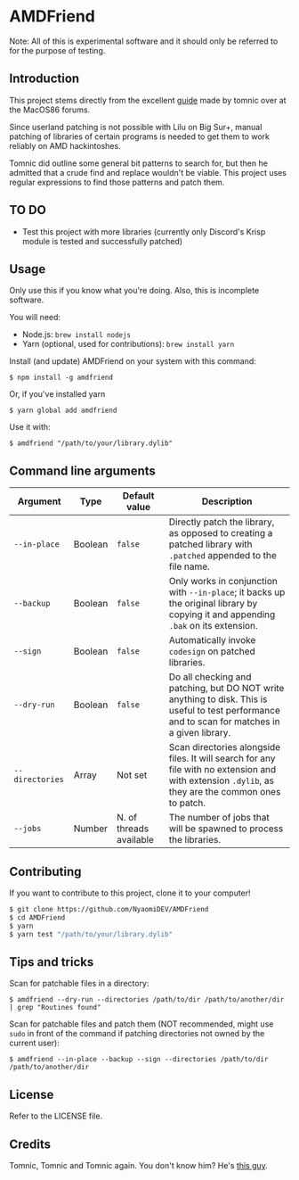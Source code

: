 # AMDFriend

Note: All of this is experimental software and it should only be referred to for the purpose of testing.

## Introduction

This project stems directly from the excellent [guide](https://www.macos86.it/topic/5489-tutorial-for-patching-binaries-for-amd-hackintosh-compatibility/) made by tomnic over at the MacOS86 forums.

Since userland patching is not possible with Lilu on Big Sur+, manual patching of libraries of certain programs is needed to get them to work reliably on AMD hackintoshes.

Tomnic did outline some general bit patterns to search for, but then he admitted that a crude find and replace wouldn't be viable. This project uses regular expressions to find those patterns and patch them.

## TO DO

- Test this project with more libraries (currently only Discord's Krisp module is tested and successfully patched)

## Usage

Only use this if you know what you're doing. Also, this is incomplete software.

You will need:
- Node.js: `brew install nodejs`
- Yarn (optional, used for contributions): `brew install yarn`

Install (and update) AMDFriend on your system with this command:
```
$ npm install -g amdfriend
```

Or, if you've installed yarn
```
$ yarn global add amdfriend
```

Use it with:
```
$ amdfriend "/path/to/your/library.dylib"
```

## Command line arguments

|Argument|Type|Default value|Description|
|-|-|-|-|
|`--in-place`|Boolean|`false`|Directly patch the library, as opposed to creating a patched library with `.patched` appended to the file name.|
|`--backup`|Boolean|`false`|Only works in conjunction with `--in-place`; it backs up the original library by copying it and appending `.bak` on its extension.|
|`--sign`|Boolean|`false`|Automatically invoke `codesign` on patched libraries.|
|`--dry-run`|Boolean|`false`|Do all checking and patching, but DO NOT write anything to disk. This is useful to test performance and to scan for matches in a given library.|
|`--directories`|Array|Not set|Scan directories alongside files. It will search for any file with no extension and with extension `.dylib`, as they are the common ones to patch.|
|`--jobs`|Number|N. of threads available|The number of jobs that will be spawned to process the libraries.|

## Contributing

If you want to contribute to this project, clone it to your computer!

```sh
$ git clone https://github.com/NyaomiDEV/AMDFriend
$ cd AMDFriend
$ yarn
$ yarn test "/path/to/your/library.dylib"
```

## Tips and tricks

Scan for patchable files in a directory:
```
$ amdfriend --dry-run --directories /path/to/dir /path/to/another/dir | grep "Routines found"
```

Scan for patchable files and patch them (NOT recommended, might use `sudo` in front of the command if patching directories not owned by the current user):
```
$ amdfriend --in-place --backup --sign --directories /path/to/dir /path/to/another/dir
```

## License

Refer to the LICENSE file.

## Credits

Tomnic, Tomnic and Tomnic again. You don't know him? He's [this guy](https://www.macos86.it/profile/69-tomnic/).